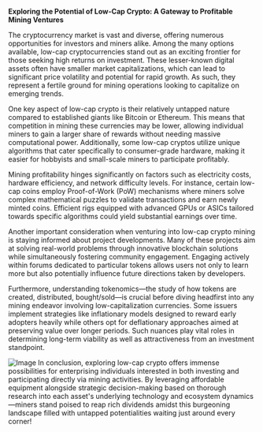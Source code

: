 **Exploring the Potential of Low-Cap Crypto: A Gateway to Profitable Mining Ventures**

The cryptocurrency market is vast and diverse, offering numerous opportunities for investors and miners alike. Among the many options available, low-cap cryptocurrencies stand out as an exciting frontier for those seeking high returns on investment. These lesser-known digital assets often have smaller market capitalizations, which can lead to significant price volatility and potential for rapid growth. As such, they represent a fertile ground for mining operations looking to capitalize on emerging trends.

One key aspect of low-cap crypto is their relatively untapped nature compared to established giants like Bitcoin or Ethereum. This means that competition in mining these currencies may be lower, allowing individual miners to gain a larger share of rewards without needing massive computational power. Additionally, some low-cap cryptos utilize unique algorithms that cater specifically to consumer-grade hardware, making it easier for hobbyists and small-scale miners to participate profitably.

Mining profitability hinges significantly on factors such as electricity costs, hardware efficiency, and network difficulty levels. For instance, certain low-cap coins employ Proof-of-Work (PoW) mechanisms where miners solve complex mathematical puzzles to validate transactions and earn newly minted coins. Efficient rigs equipped with advanced GPUs or ASICs tailored towards specific algorithms could yield substantial earnings over time.

Another important consideration when venturing into low-cap crypto mining is staying informed about project developments. Many of these projects aim at solving real-world problems through innovative blockchain solutions while simultaneously fostering community engagement. Engaging actively within forums dedicated to particular tokens allows users not only to learn more but also potentially influence future directions taken by developers.

Furthermore, understanding tokenomics—the study of how tokens are created, distributed, bought/sold—is crucial before diving headfirst into any mining endeavor involving low-capitalization currencies. Some issuers implement strategies like inflationary models designed to reward early adopters heavily while others opt for deflationary approaches aimed at preserving value over longer periods. Such nuances play vital roles in determining long-term viability as well as attractiveness from an investment standpoint.


![Image](https://github.com/user-attachments/assets/31692037-0104-4703-abd1-696b6a7dd41b)
In conclusion, exploring low-cap crypto offers immense possibilities for enterprising individuals interested in both investing and participating directly via mining activities. By leveraging affordable equipment alongside strategic decision-making based on thorough research into each asset's underlying technology and ecosystem dynamics—miners stand poised to reap rich dividends amidst this burgeoning landscape filled with untapped potentialities waiting just around every corner!